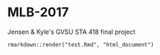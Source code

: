 # MLB-2017
Jensen &amp; Kyle's GVSU STA 418 final project

`rmarkdown::render("test.Rmd", "html_document")`
